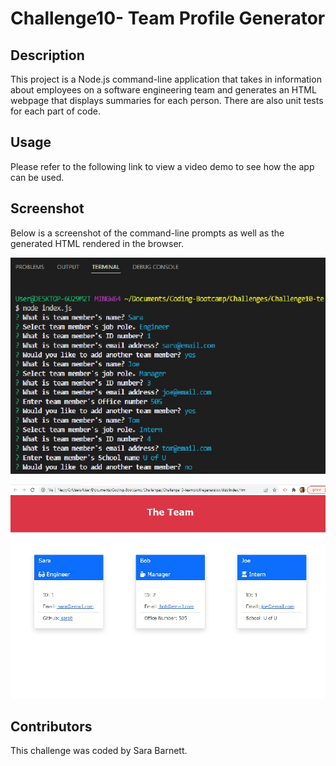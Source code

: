 # Challenge10- Team Profile Generator

## Description
This project is a Node.js command-line application that takes in information about employees on a software engineering team and generates an HTML webpage that displays summaries for each person. There are also unit tests for each part of code.

## Usage
Please refer to the following link to view a video demo to see how the app can be used.


## Screenshot
Below is a screenshot of the command-line prompts as well as the generated HTML rendered in the browser.

![command line screenshot](./assets/images/command-line-screenshot.jpg)


![HTML rendered in browser](./assets/images/htmlbrowser-screenshot.jpg)


## Contributors
This challenge was coded by Sara Barnett.
